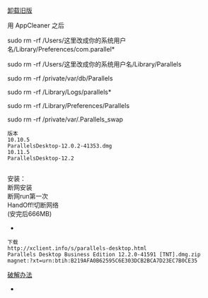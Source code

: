 
[卸载旧版](http://www.macappstore.net/tips/parallels-desktop-uninstall/)

用 AppCleaner 之后

sudo rm -rf /Users/这里改成你的系统用户名/Library/Preferences/com.parallel*

sudo rm -rf /Users/这里改成你的系统用户名/Library/Parallels

sudo rm -rf /private/var/db/Parallels

sudo rm -rf /Library/Logs/parallels*

sudo rm -rf /Library/Preferences/Parallels

sudo  rm -rf  /private/var/.Parallels_swap


```
版本
10.10.5
ParallelsDesktop-12.0.2-41353.dmg
10.11.5
ParallelsDesktop-12.2


```

安装：<br>
断网安装<br>
断网run第一次<br>
HandOff!切断网络<br>
(安完后666MB)<br>

-

```
下载
http://xclient.info/s/parallels-desktop.html
Parallels Desktop Business Edition 12.2.0-41591 [TNT].dmg.zip
magnet:?xt=urn:btih:B219AFA0B62595C6E303DCB2BCA7D23EC7B0CE35

```

[破解办法](http://www.macappstore.net/parallels-desktop-12-po-jie)

-
